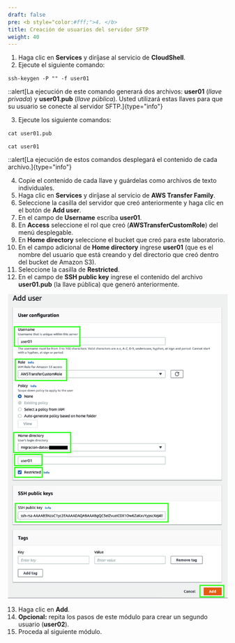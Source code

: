 ```yaml
---
draft: false
pre: <b style="color:#fff;">4. </b>
title: Creación de usuarios del servidor SFTP
weight: 40
---
```

1. Haga clic en **Services** y diríjase al servicio de **CloudShell**.
2. Ejecute el siguiente comando:

```
ssh-keygen -P "" -f user01
```
::alert[La ejecución de este comando generará dos archivos: **user01** (*llave privada*) y **user01.pub** (*llave pública*). Usted utilizará estas llaves para que su usuario se conecte al servidor SFTP.]{type="info"}

3. Ejecute los siguiente comandos:

```
cat user01.pub
```

```
cat user01
```

::alert[La ejecución de estos comandos desplegará el contenido de cada archivo.]{type="info"}

4. Copie el contenido de cada llave y guárdelas como archivos de texto individuales.
5. Haga clic en **Services** y diríjase al servicio de **AWS Transfer Family**.
6. Seleccione la casilla del servidor que creó anteriormente y haga clic en el botón de **Add user**.
7. En el campo de **Username** escriba **user01**.
8. En **Access** seleccione el rol que creó (**AWSTransferCustomRole**) del menú desplegable.
9. En **Home directory** seleccione el bucket que creó para este laboratorio.
10. En el campo adicional de **Home directory** ingrese **user01** (que es el nombre del usuario que está creando y del directorio que creó dentro del bucket de Amazon S3).
11. Seleccione la casilla de **Restricted**.
12. En el campo de **SSH public key** ingrese el contenido del archivo **user01.pub** (la llave pública) que generó anteriormente.

![Cración de usuarios](/static/images/tr/creacionusuarios.png)

13. Haga clic en **Add**.
14. **Opcional:** repita los pasos de este módulo para crear un segundo usuario (**user02**).
15. Proceda al siguiente módulo.